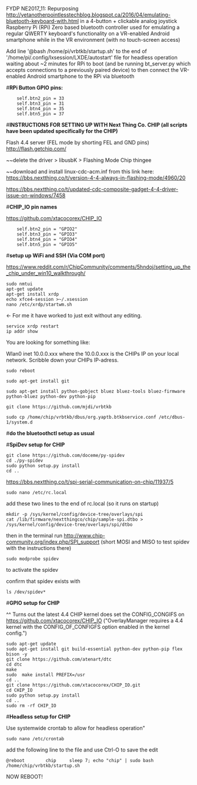 FYDP NE2017_11: Repurposing http://yetanotherpointlesstechblog.blogspot.ca/2016/04/emulating-bluetooth-keyboard-with.html in a 4-button + clickable analog joystick Raspberry Pi (RPi) Zero based bluetooth controller used for emulating a regular QWERTY keyboard's functionality on a VR-enabled Android smartphone while in the VR environment (with no touch-screen access)

Add line '@bash /home/pi/vrbtkb/startup.sh' to the end of '/home/pi/.config/lxsession/LXDE/autostart' file for headless operation waiting about ~2 minutes for RPi to boot (and be running bt_server.py which accepts connections to a previously paired device) to then connect the VR-enabled Android smartphone to the RPi via bluetooth

#**RPi Button GPIO pins:**

		self.btn2_pin = 33
		self.btn3_pin = 31
		self.btn4_pin = 35
		self.btn5_pin = 37

#**INSTRUCTIONS FOR SETTING UP WITH Next Thing Co. CHIP (all scripts have been updated specifically for the CHIP)**

Flash 4.4 server (FEL mode by shorting FEL and GND pins) http://flash.getchip.com/

~~delete the driver > libusbK > Flashing Mode Chip thingee

~~download and install linux-cdc-acm.inf from this link here: https://bbs.nextthing.co/t/version-4-4-always-in-flashing-mode/4960/20

https://bbs.nextthing.co/t/updated-cdc-composite-gadget-4-4-driver-issue-on-windows/7458

#**CHIP_IO pin names**

https://github.com/xtacocorex/CHIP_IO

		self.btn2_pin = "GPIO2"
		self.btn3_pin = "GPIO3"
		self.btn4_pin = "GPIO4"
		self.btn5_pin = "GPIO5"

#**setup up WiFi and SSH (Via COM port)** 

https://www.reddit.com/r/ChipCommunity/comments/5hndoj/setting_up_the_chip_under_win10_walkthrough/

	sudo nmtui
	apt-get update
	apt-get install xrdp
	echo xfce4-session >~/.xsession
	nano /etc/xrdp/startwm.sh

<- For me it have worked to just exit without any editing.

	service xrdp restart
	ip addr show
	
You are looking for something like:

Wlan0
inet 10.0.0.xxx where the 10.0.0.xxx is the CHIPs IP on your local network. Scribble down your CHIPs IP-adress.
	
	sudo reboot

	sudo apt-get install git

	sudo apt-get install python-gobject bluez bluez-tools bluez-firmware python-bluez python-dev python-pip 

	git clone https://github.com/mjdi/vrbtkb

	sudo cp /home/chip/vrbtkb/dbus/org.yaptb.btkbservice.conf /etc/dbus-1/system.d 

#**do the bluetoothctl setup as usual**

#**SpiDev setup for CHIP**

	git clone https://github.com/doceme/py-spidev
	cd ./py-spidev
	sudo python setup.py install
	cd ..

https://bbs.nextthing.co/t/spi-serial-communication-on-chip/11937/5

	sudo nano /etc/rc.local

add these two lines to the end of rc.local (so it runs on startup)

	mkdir -p /sys/kernel/config/device-tree/overlays/spi
	cat /lib/firmware/nextthingco/chip/sample-spi.dtbo > /sys/kernel/config/device-tree/overlays/spi/dtbo

then in the terminal run http://www.chip-community.org/index.php/SPI_support (short MOSI and MISO to test spidev with the instructions there)
	
	sudo modprobe spidev 
	
to activate the spidev

confirm that spidev exists with
	
	ls /dev/spidev*

#**GPIO setup for CHIP**

^^ Turns out the latest 4.4 CHIP kernel does set the CONFIG_CONGIFS on https://github.com/xtacocorex/CHIP_IO
("OverlayManager requires a 4.4 kernel with the CONFIG_OF_CONFIGFS option enabled in the kernel config.")

	sudo apt-get update
	sudo apt-get install git build-essential python-dev python-pip flex bison -y
	git clone https://github.com/atenart/dtc
	cd dtc
	make
	sudo  make install PREFIX=/usr
	cd ..
	git clone https://github.com/xtacocorex/CHIP_IO.git
	cd CHIP_IO
	sudo python setup.py install
	cd ..
	sudo rm -rf CHIP_IO
	
#**Headless setup for CHIP**

Use systemwide crontab to allow for headless operation"

	sudo nano /etc/crontab
	
add the following line to the file and use Ctrl-O to save the edit

	@reboot        chip     sleep 7; echo "chip" | sudo bash /home/chip/vrbtkb/startup.sh 

NOW REBOOT!
